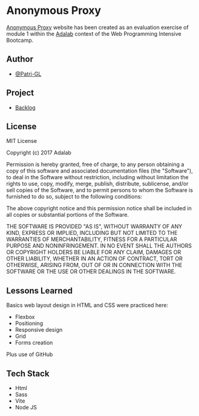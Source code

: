 # Anonymous Proxy

[Anonymous Proxy](http://beta.adalab.es/modulo-1-evaluacion-final-Patri-GL/) website has been created as an evaluation exercise of module 1 within the [Adalab](https://adalab.es/) context of the Web Programming Intensive Bootcamp. 

## Author

- [@Patri-GL](https://github.com/Patri-GL)

## Project

- [Backlog](https://github.com/orgs/Adalab/projects/500)

## License
MIT License

Copyright (c) 2017 Adalab

Permission is hereby granted, free of charge, to any person obtaining a copy of this software and associated documentation files (the "Software"), to deal in the Software without restriction, including without limitation the rights to use, copy, modify, merge, publish, distribute, sublicense, and/or sell copies of the Software, and to permit persons to whom the Software is furnished to do so, subject to the following conditions:

The above copyright notice and this permission notice shall be included in all copies or substantial portions of the Software.

THE SOFTWARE IS PROVIDED "AS IS", WITHOUT WARRANTY OF ANY KIND, EXPRESS OR IMPLIED, INCLUDING BUT NOT LIMITED TO THE WARRANTIES OF MERCHANTABILITY, FITNESS FOR A PARTICULAR PURPOSE AND NONINFRINGEMENT. IN NO EVENT SHALL THE AUTHORS OR COPYRIGHT HOLDERS BE LIABLE FOR ANY CLAIM, DAMAGES OR OTHER LIABILITY, WHETHER IN AN ACTION OF CONTRACT, TORT OR OTHERWISE, ARISING FROM, OUT OF OR IN CONNECTION WITH THE SOFTWARE OR THE USE OR OTHER DEALINGS IN THE SOFTWARE.

## Lessons Learned

Basics web layout design in HTML and CSS were practiced here:
- Flexbox
- Positioning
- Responsive design
- Grid
- Forms creation

Plus use of GitHub

## Tech Stack

- Html
- Sass
- Vite
- Node JS


